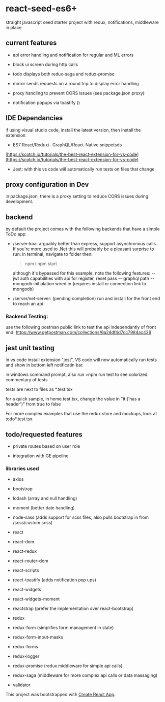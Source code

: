 
# react-seed-es6+ 
straight javascript seed starter project with redux, notifications, middleware in place

## current features

 

- api error handling and notification for regular and ML errors

- block ui screen during http calls

- todo displays both redux-saga and redux-promise

- mirror sends requests on a round trip to display error handling

- proxy handling to prevent CORS issues (see package.json proxy)

- notification popups via toastify ()

 

## IDE Dependancies
 

if using visual studio code, install the latest version, then install the extension: 

 

- ES7 React/Redux/-  GraphQL/React-Native snippetsds

[https://scotch.io/tutorials/the-best-react-extension-for-vs-code](https://scotch.io/tutorials/the-best-react-extension-for-vs-code)

- Jest: with this vs code will automatically run tests on files that change

 

## proxy configuration in Dev


in package.json, there is a proxy setting to reduce CORS issues during development. 


## backend


by default the project comes with the following backends that have a simple ToDo app:

 
- /server-koa: arguably better than express, support asynchronous calls. If you're more used to .Net this will probably be a pleasant surprise
    to run: in terminal, navigate to folder then:
    > npm i
    > npm start

    although it's bypassed for this example, note the following features:
    -- jwt auth capabilities with api for register, reset pass
    -- graphql path
    -- mongodb initialation wired in (requires install or connection link to mongodb)

- /server/net-server: (pending completion) run and install for the front end to reach an api 

### Backend Testing: 
 use the following postman public link to test the api independantly of front end:
 https://www.getpostman.com/collections/6a24df4d7cc7984ac429
  

## jest unit testing

 

In vs code install extension "jest", VS code will now automatically run tests and show in bottom left notificatin bar.

 

in windows command prompt, also run >npm run test to see colorized commentary of tests

 

tests are next to files as *.test.tsx

 

for a quick sample, in home.test.tsx, change the value in "it ('has a header')" from true to false

 

For more complex examples that use the redux store and mockups, look at todo*.test.tsx

 

## todo/requested features

 

- private routes based on user role

- integration with GE pipeline

 

### libraries used

 

- axios

- bootstrap

- lodash (array and null handling)

- moment (better date handling)

- node-sass (adds support for scss files, also pulls bootstrap in from /scss/custom.scss)

- react

- react-dom

- react-redux

- react-router-dom

- react-scripts

- react-toastify (adds notification pop ups)

- react-widgets

- react-widgets-moment

- reactstrap (prefer the implementation over react-bootstrap)

- redux

- redux-form (simplifies form management in state)

- redux-form-input-masks

- redux-forms

- redux-logger

- redux-promise (redux middleware for simple api calls)

- redux-saga (middleware for more complex api calls or data massaging)

- validator

 

This project was bootstrapped with [Create React App](https://github.com/facebook/create-react-app).
